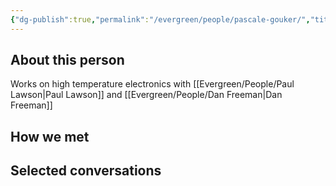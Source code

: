 ```yaml
---
{"dg-publish":true,"permalink":"/evergreen/people/pascale-gouker/","title":"Senior Technical Staff","tags":["people"]}
---
```


## About this person
Works on high temperature electronics with [[Evergreen/People/Paul Lawson\|Paul Lawson]]  and [[Evergreen/People/Dan Freeman\|Dan Freeman]]

## How we met


## Selected conversations
